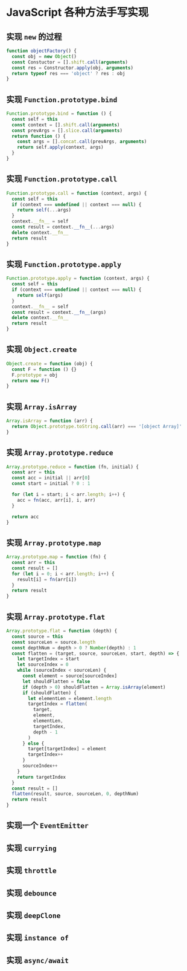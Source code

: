 # JavaScript 各种方法手写实现

## 实现 `new` 的过程

```javascript
function objectFactory() {
  const obj = new Object()
  const Constuctor = [].shift.call(arguments)
  const res = Constructor.apply(obj, arguments)
  return typeof res === 'object' ? res : obj
}
```

## 实现 `Function.prototype.bind`

```javascript
Function.prototype.bind = function () {
  const self = this
  const context = [].shift.call(arguments)
  const prevArgs = [].slice.call(arguments)
  return function () {
    const args = [].concat.call(prevArgs, arguments)
    return self.apply(context, args)
  }
}
```

## 实现 `Function.prototype.call`

```javascript
Function.prototype.call = function (context, args) {
  const self = this
  if (context === undefined || context === null) {
    return self(...args)
  }
  context.__fn__ = self
  const result = context.__fn__(...args)
  delete context.__fn__
  return result
}
```

## 实现 `Function.prototype.apply`

```javascript
Function.prototype.apply = function (context, args) {
  const self = this
  if (context === undefined || context === null) {
    return self(args)
  }
  context.__fn__ = self
  const result = context.__fn__(args)
  delete context.__fn__
  return result
}
```

## 实现 `Object.create`

```javascript
Object.create = function (obj) {
  const F = function () {}
  F.prototype = obj
  return new F()
}
```

## 实现 `Array.isArray`

```javascript
Array.isArray = function (arr) {
  return Object.prototype.toString.call(arr) === '[object Array]'
}
```

## 实现 `Array.prototype.reduce`

```javascript
Array.prototype.reduce = function (fn, initial) {
  const arr = this
  const acc = initial || arr[0]
  const start = initial ? 0 : 1

  for (let i = start; i < arr.length; i++) {
    acc = fn(acc, arr[i], i, arr)
  }

  return acc
}
```

## 实现 `Array.prototype.map`

```javascript
Array.prototype.map = function (fn) {
  const arr = this
  const result = []
  for (let i = 0; i < arr.length; i++) {
    result[i] = fn(arr[i])
  }
  return result
}
```

## 实现 `Array.prototype.flat`

```javascript
Array.prototype.flat = function (depth) {
  const source = this
  const sourceLen = source.length
  const depthNum = depth > 0 ? Number(depth) : 1
  const flatten = (target, source, sourceLen, start, depth) => {
    let targetIndex = start
    let sourceIndex = 0
    while (sourceIndex < sourceLen) {
      const element = source[sourceIndex]
      let shouldFlatten = false
      if (depth > 0) shouldFlatten = Array.isArray(element)
      if (shouldFlatten) {
        let elementLen = element.length
        targetIndex = flatten(
          target,
          element,
          elementLen,
          targetIndex,
          depth - 1
        )
      } else {
        target[targetIndex] = element
        targetIndex++
      }
      sourceIndex++
    }
    return targetIndex
  }
  const result = []
  flatten(result, source, sourceLen, 0, depthNum)
  return result
}
```

## 实现一个 `EventEmitter`

## 实现 `currying`

## 实现 `throttle`

## 实现 `debounce`

## 实现 `deepClone`

## 实现 `instance of`

## 实现 `async/await`

